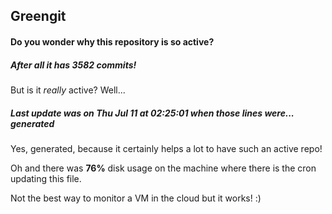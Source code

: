 ## Greengit

#### Do you wonder why this repository is so active?

##### After all it has 3582 commits!

But is it *really* active? Well...

##### Last update was on Thu Jul 11 at 02:25:01 when those lines were... generated

Yes, generated, because it certainly helps a lot to have such an active repo!

Oh and there was **76%** disk usage on the machine
where there is the cron updating this file.

Not the best way to monitor a VM in the cloud but it works! :)
